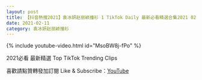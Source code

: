 ```yaml
---
layout: post
title: 【抖音熱搜2021】袁冰妍赵丽颖撞衫 1 TikTok Daily 最新必看精選合集2021 02 11
date: 2021-02-11
category: 袁冰妍赵丽颖撞衫
---
```


{% include youtube-video.html id="MsoBW8j-fPo" %}

2021必看 最新精選 Top TikTok Trending Clips

喜歡請點贊轉發加訂閱 Like & Subscribe：[YouTube](https://www.youtube.com/channel/UCAoR7VcanIPd04uEq_GIylA/videos)

